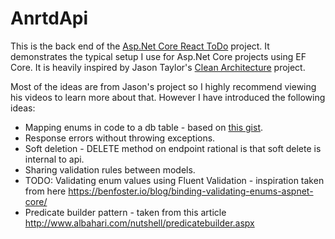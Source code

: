 # AnrtdApi
This is the back end of the [Asp.Net Core React ToDo](../README.md) project.
It demonstrates the typical setup I use for Asp.Net Core projects using EF Core.
It is heavily inspired by Jason Taylor's [Clean Architecture](https://github.com/jasontaylordev/CleanArchitecture) project.

Most of the ideas are from Jason's project so I highly recommend viewing his videos to learn more about that.
However I have introduced the following ideas:
- Mapping enums in code to a db table - based on [this gist](https://gist.github.com/paolofulgoni/825bef5cd6cd92c4f9bbf33f603af4ff).
- Response errors without throwing exceptions.
- Soft deletion - DELETE method on endpoint rational is that soft delete is internal to api.
- Sharing validation rules between models.
- TODO: Validating enum values using Fluent Validation - inspiration taken from here https://benfoster.io/blog/binding-validating-enums-aspnet-core/
- Predicate builder pattern - taken from this article http://www.albahari.com/nutshell/predicatebuilder.aspx